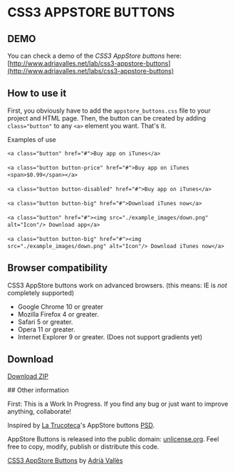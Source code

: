 # CSS3 APPSTORE BUTTONS

## DEMO
You can check a demo of the *CSS3 AppStore buttons* here: [http://www.adriavalles.net/lab/css3-appstore-buttons](http://www.adriavalles.net/labs/css3-appstore-buttons)

## How to use it

First, you obviously have to add the `appstore_buttons.css` file to your project and HTML page. Then, the button can be created by adding `class="button"` to any `<a>` element you want. That's it.

Examples of use

	<a class="button" href="#">Buy app on iTunes</a>

	<a class="button button-price" href="#">Buy app on iTunes <span>$0.99</span></a>

	<a class="button button-disabled" href="#">Buy app on iTunes</a>

	<a class="button button-big" href="#">Download iTunes now</a>

	<a class="button" href="#"><img src="./example_images/down.png" alt="Icon"/> Download app</a>

	<a class="button button-big" href="#"><img src="./example_images/down.png" alt="Icon"/> Download iTunes now</a>

## Browser compatibility

CSS3 AppStore buttons work on advanced browsers. (this means: IE is *not* completely supported)

* Google Chrome 10 or greater
* Mozilla Firefox 4 or greater.
* Safari 5 or greater.
* Opera 11 or greater.
* Internet Explorer 9 or greater. (Does not support gradients yet)

## Download

[Download ZIP](https://github.com/adriavalles/CSS3-AppStore-Buttons/zipball/master)

## Other information

First: This is a Work In Progress. If you find any bug or just want to improve anything, collaborate!

Inspired by [La Trucoteca](http://latrucoteca.com/)'s AppStore buttons [PSD](http://365psd.com/day/3-73/).

AppStore Buttons is released into the public domain: [unlicense.org](http://unlicense.org/). Feel free to copy, modify, publish or distribute this code.

[CSS3 AppStore Buttons](http://www.adriavalles.net/lab/css3-appstore-buttons/) by [Adrià Vallès](http://www.adriavalles.net)